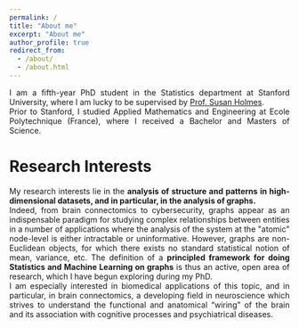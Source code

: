 ```yaml
---
permalink: /
title: "About me"
excerpt: "About me"
author_profile: true
redirect_from: 
  - /about/
  - /about.html
---
```




<div style="text-align: justify"> 
I am a fifth-year PhD student in the Statistics department at Stanford University, where I am lucky to be supervised by <a href="https://statweb.stanford.edu/~susan/susan_person.html">Prof. Susan Holmes</a>.
 </div>


<div style="text-align: justify"> 
Prior to Stanford, I studied Applied Mathematics and Engineering at Ecole Polytechnique (France), where I received a Bachelor and Masters of Science. 
</div>

Research Interests
======
<div style="text-align: justify"> 
My research interests lie in the <b> analysis of structure and patterns in high-dimensional datasets, and in particular, in the analysis of graphs. </b>
</div>


<div style="text-align: justify"> 
Indeed, from brain connectomics to cybersecurity, graphs appear as an indispensable paradigm for studying complex relationships between entities in a number of applications 
where the analysis of the system at the "atomic" node-level is either intractable or uninformative.
 However, graphs are non-Euclidean objects, for which there exists no standard statistical notion of mean, variance, etc.
 The definition of a <b>principled framework for doing Statistics and Machine Learning on graphs</b> is thus an active,
  open area of research, which I have begun exploring during my PhD.
</div>
  
  
  <div style="text-align: justify"> 
  I am especially interested in biomedical applications of this topic, and in particular, in brain connectomics, a developing field in neuroscience
  which strives to understand the functional and anatomical “wiring” of the brain and its association with cognitive processes
and psychiatrical diseases. 
</div>